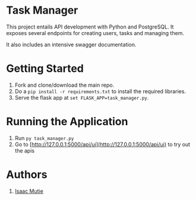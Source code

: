 # Task Manager
This project entails API development with Python and PostgreSQL. It exposes several endpoints for creating users, tasks and managing them.

It also includes an intensive swagger documentation.

# Getting Started
1. Fork and clone/download the main repo.
2. Do a `pip install -r requirements.txt` to install the required libraries.
3. Serve the flask app at `set FLASK_APP=task_manager.py`.

# Running the Application
1. Run `py task_manager.py`
2. Go to [http://127.0.0.1:5000/api/ui](http://127.0.0.1:5000/api/ui) to try out the apis 

# Authors
1. [Isaac Mutie](https://github.com/Kasre96/)
